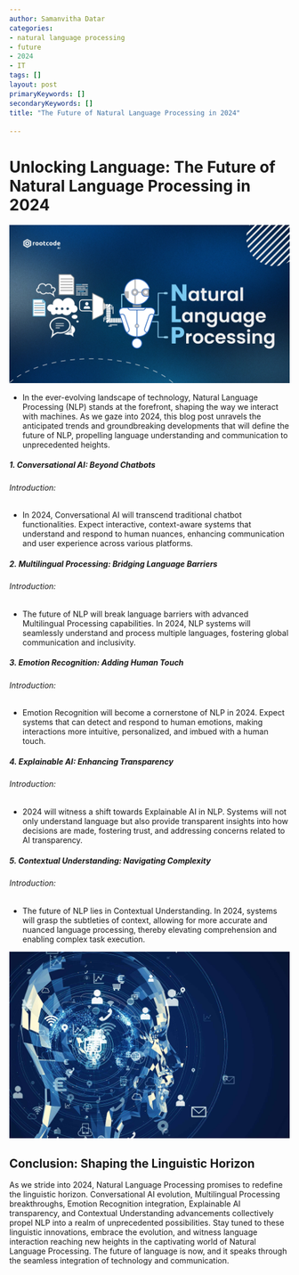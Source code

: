 ```yaml
---
author: Samanvitha Datar
categories: 
- natural language processing
- future
- 2024
- IT
tags: []
layout: post
primaryKeywords: []
secondaryKeywords: []
title: "The Future of Natural Language Processing in 2024"

---
```

# Unlocking Language: The Future of Natural Language Processing in 2024

![img](/uploads/1_16_2024_1705389937591.jpeg)

- In the ever-evolving landscape of technology, Natural Language Processing (NLP) stands at the forefront, shaping the way we interact with machines. As we gaze into 2024, this blog post unravels the anticipated trends and groundbreaking developments that will define the future of NLP, propelling language understanding and communication to unprecedented heights.
##### 1. Conversational AI: Beyond Chatbots
###### Introduction:
- In 2024, Conversational AI will transcend traditional chatbot functionalities. Expect interactive, context-aware systems that understand and respond to human nuances, enhancing communication and user experience across various platforms.
##### 2. Multilingual Processing: Bridging Language Barriers
###### Introduction:
- The future of NLP will break language barriers with advanced Multilingual Processing capabilities. In 2024, NLP systems will seamlessly understand and process multiple languages, fostering global communication and inclusivity.
##### 3. Emotion Recognition: Adding Human Touch
###### Introduction:
- Emotion Recognition will become a cornerstone of NLP in 2024. Expect systems that can detect and respond to human emotions, making interactions more intuitive, personalized, and imbued with a human touch.
##### 4. Explainable AI: Enhancing Transparency
###### Introduction:
- 2024 will witness a shift towards Explainable AI in NLP. Systems will not only understand language but also provide transparent insights into how decisions are made, fostering trust, and addressing concerns related to AI transparency.
##### 5. Contextual Understanding: Navigating Complexity
###### Introduction:
- The future of NLP lies in Contextual Understanding. In 2024, systems will grasp the subtleties of context, allowing for more accurate and nuanced language processing, thereby elevating comprehension and enabling complex task execution.

![img](/uploads/1_16_2024_1705388842092.jpeg)
## 
## Conclusion: Shaping the Linguistic Horizon
As we stride into 2024, Natural Language Processing promises to redefine the linguistic horizon. Conversational AI evolution, Multilingual Processing breakthroughs, Emotion Recognition integration, Explainable AI transparency, and Contextual Understanding advancements collectively propel NLP into a realm of unprecedented possibilities. Stay tuned to these linguistic innovations, embrace the evolution, and witness language interaction reaching new heights in the captivating world of Natural Language Processing. The future of language is now, and it speaks through the seamless integration of technology and communication.
